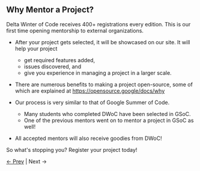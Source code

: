 ## Why Mentor a Project?

Delta Winter of Code receives 400+ registrations every edition.
This is our first time opening mentorship to external organizations.

- After your project gets selected, it will be showcased on our site. It will help your project
   - get required features added,
   - issues discovered, and
   - give you experience in managing a project in a larger scale.

- There are numerous benefits to making a project open-source, some of which are explained at https://opensource.google/docs/why

- Our process is very similar to that of Google Summer of Code.
    - Many students who completed DWoC have been selected in GSoC.
    - One of the previous mentors went on to mentor a project in GSoC as well!

- All accepted mentors will also receive goodies from DWoC!

So what's stopping you? Register your project today!

<a href="https://dwoc.io/guide/mentor">&#x2190; Prev</a> | Next &#x2192;